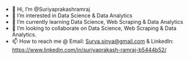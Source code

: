 - 👋 Hi, I’m @Suriyaprakashramraj
- 👀 I’m interested in Data Science & Data Analytics
- 🌱 I’m currently learning  Data Science, Web Scraping & Data Analytics
- 💞️ I’m looking to collaborate on Data Science, Web Scraping & Data Analytics.
- 📫 How to reach me @ Email: Surya.sinya@gmail.com & LinkedIn: https://www.linkedin.com/in/suriyaprakash-ramraj-b5444b52/

<!---
Suriyaprakashramraj/Suriyaprakashramraj is a ✨ special ✨ repository because its `README.md` (this file) appears on your GitHub profile.
You can click the Preview link to take a look at your changes.
--->
